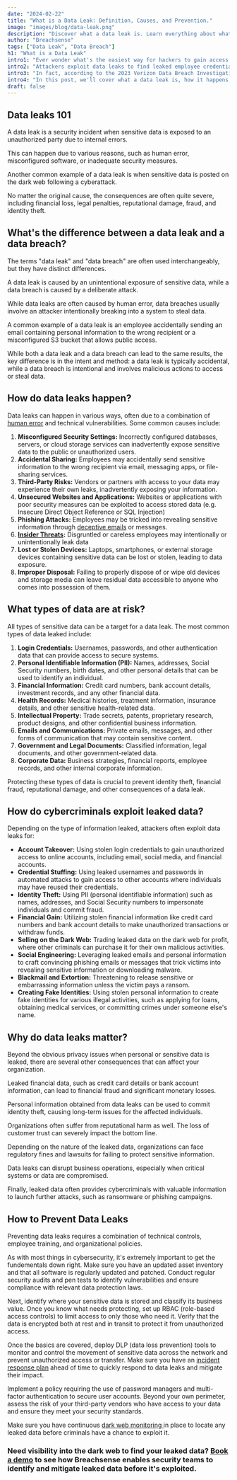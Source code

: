 ```yaml
---
date: "2024-02-22"
title: "What is a Data Leak: Definition, Causes, and Prevention."
image: "images/blog/data-leak.png"
description: "Discover what a data leak is. Learn everything about what a data leak is, how it happens, and how to protect your business from it." 
author: "Breachsense"
tags: ["Data Leak", "Data Breach"]
h1: "What is a Data Leak"
intro1: "Ever wonder what's the easiest way for hackers to gain access to your network?"
intro2: "Attackers exploit data leaks to find leaked employee credentials and use those to figuratively walk straight through the front door."
intro3: "In fact, according to the 2023 Verizon Data Breach Investigations Report, leaked or stolen credentials are used in 86% of data breaches."
intro4: "In this post, we'll cover what a data leak is, how it happens, how cybercriminals exploit it, and how to prevent data leaks in your organization."
draft: false
---
```

## Data leaks 101

A data leak is a security incident when sensitive data is exposed to an unauthorized party due to internal errors.

This can happen due to various reasons, such as human error, misconfigured software, or inadequate security measures.

Another common example of a data leak is when sensitive data is posted on the dark web following a cyberattack.

No matter the original cause, the consequences are often quite severe, including financial loss, legal penalties, reputational damage, fraud, and identity theft.

## What's the difference between a data leak and a data breach?

The terms "data leak" and "data breach" are often used interchangeably, but they have distinct differences.

A data leak is caused by an unintentional exposure of sensitive data, while a data breach is caused by a deliberate attack.

While data leaks are often caused by human error, data breaches usually involve an attacker intentionally breaking into a system to steal data.

A common example of a data leak is an employee accidentally sending an email containing personal information to the wrong recipient or a misconfigured S3 bucket that allows public access.

While both a data leak and a data breach can lead to the same results, the key difference is in the intent and method: a data leak is typically accidental, while a data breach is intentional and involves malicious actions to access or steal data.

## How do data leaks happen?

Data leaks can happen in various ways, often due to a combination of [human error](https://www.breachsense.com/blog/data-breach-human-error/) and technical vulnerabilities. Some common causes include:

1. **Misconfigured Security Settings:** Incorrectly configured databases, servers, or cloud storage services can inadvertently expose sensitive data to the public or unauthorized users.
2. **Accidental Sharing:** Employees may accidentally send sensitive information to the wrong recipient via email, messaging apps, or file-sharing services.
3. **Third-Party Risks:** Vendors or partners with access to your data may experience their own leaks, inadvertently exposing your information.
4. **Unsecured Websites and Applications:** Websites or applications with poor security measures can be exploited to access stored data (e.g. Insecure Direct Object Reference or SQL Injection)
5. **Phishing Attacks:** Employees may be tricked into revealing sensitive information through [deceptive emails](https://www.breachsense.com/blog/business-email-compromise-data-theft/) or messages.
6. **[Insider Threats](https://www.breachsense.com/blog/insider-threat-data-breach/):** Disgruntled or careless employees may intentionally or unintentionally leak data
7. **Lost or Stolen Devices:** Laptops, smartphones, or external storage devices containing sensitive data can be lost or stolen, leading to data exposure.
8. **Improper Disposal:** Failing to properly dispose of or wipe old devices and storage media can leave residual data accessible to anyone who comes into possession of them.

## What types of data are at risk?

All types of sensitive data can be a target for a data leak. The most common types of data leaked include:

1. **Login Credentials:** Usernames, passwords, and other authentication data that can provide access to secure systems.
2. **Personal Identifiable Information (PII):** Names, addresses, Social Security numbers, birth dates, and other personal details that can be used to identify an individual.
3. **Financial Information:** Credit card numbers, bank account details, investment records, and any other financial data.
4. **Health Records:** Medical histories, treatment information, insurance details, and other sensitive health-related data.
5. **Intellectual Property:** Trade secrets, patents, proprietary research, product designs, and other confidential business information.
6. **Emails and Communications:** Private emails, messages, and other forms of communication that may contain sensitive content.
7. **Government and Legal Documents:** Classified information, legal documents, and other government-related data.
8. **Corporate Data:** Business strategies, financial reports, employee records, and other internal corporate information.

Protecting these types of data is crucial to prevent identity theft, financial fraud, reputational damage, and other consequences of a data leak.

## How do cybercriminals exploit leaked data?

Depending on the type of information leaked, attackers often exploit data leaks for:

- **Account Takeover:** Using stolen login credentials to gain unauthorized access to online accounts, including email, social media, and financial accounts.
- **Credential Stuffing:** Using leaked usernames and passwords in automated attacks to gain access to other accounts where individuals may have reused their credentials.
- **Identity Theft:** Using PII (personal identifiable information) such as names, addresses, and Social Security numbers to impersonate individuals and commit fraud.
- **Financial Gain:** Utilizing stolen financial information like credit card numbers and bank account details to make unauthorized transactions or withdraw funds.
- **Selling on the Dark Web:** Trading leaked data on the dark web for profit, where other criminals can purchase it for their own malicious activities.
- **Social Engineering:** Leveraging leaked emails and personal information to craft convincing phishing emails or messages that trick victims into revealing sensitive information or downloading malware.
- **Blackmail and Extortion:** Threatening to release sensitive or embarrassing information unless the victim pays a ransom.
- **Creating Fake Identities:** Using stolen personal information to create fake identities for various illegal activities, such as applying for loans, obtaining medical services, or committing crimes under someone else's name.

## Why do data leaks matter?

Beyond the obvious privacy issues when personal or sensitive data is leaked, there are several other consequences that can affect your organization.

Leaked financial data, such as credit card details or bank account information, can lead to financial fraud and significant monetary losses.

Personal information obtained from data leaks can be used to commit identity theft, causing long-term issues for the affected individuals.

Organizations often suffer from reputational harm as well. The loss of customer trust can severely impact the bottom line.

Depending on the nature of the leaked data, organizations can face regulatory fines and lawsuits for failing to protect sensitive information.

Data leaks can disrupt business operations, especially when critical systems or data are compromised.

Finally, leaked data often provides cybercriminals with valuable information to launch further attacks, such as ransomware or phishing campaigns.

## How to Prevent Data Leaks

Preventing data leaks requires a combination of technical controls, employee training, and organizational policies.

As with most things in cybersecurity, it's extremely important to get the fundementals down right. Make sure you have an updated asset inventory and that all software is regularly updated and patched. Conduct regular security audits and pen tests to identify vulnerabilities and ensure compliance with relevant data protection laws.

Next, identify where your sensitive data is stored and classify its business value. Once you know what needs protecting, set up RBAC (role-based access controls) to limit access to only those who need it. Verify that the data is encrypted both at rest and in transit to protect it from unauthorized access.

Once the basics are covered, deploy DLP (data loss prevention) tools to monitor and control the movement of sensitive data across the network and prevent unauthorized access or transfer. Make sure you have an [incident response plan](https://www.breachsense.com/blog/data-breach-response/) ahead of time to quickly respond to data leaks and mitigate their impact.

Implement a policy requiring the use of password managers and multi-factor authentication to secure user accounts. Beyond your own perimeter, assess the risk of your third-party vendors who have access to your data and ensure they meet your security standards.

Make sure you have continuous [dark web monitoring ](https://www.breachsense.com/blog/dark-web-monitoring-guide/)in place to locate any leaked data before criminals have a chance to exploit it.

### Need visibility into the dark web to find your leaked data? [Book a demo](https://www.breachsense.com/book-demo/) to see how Breachsense enables security teams to identify and mitigate leaked data before it's exploited.
